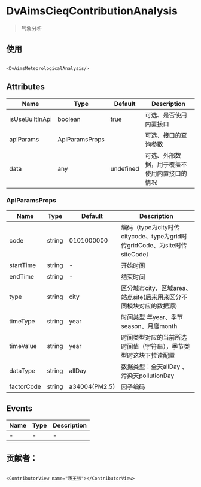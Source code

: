 # DvAimsCieqContributionAnalysis

> 气象分析

## 使用

```vue

<DvAimsMeteorologicalAnalysis/>
```

## Attributes

| Name            | Type           | Default   | Description            |
|-----------------|----------------|-----------|------------------------|
| isUseBuiltInApi | boolean        | true      | 可选、是否使用内置接口            |
| apiParams       | ApiParamsProps |           | 可选、接口的查询参数             |
| data            | any            | undefined | 可选、外部数据，用于覆盖不使用内置接口的情况 |

### ApiParamsProps

| Name       | Type   | Default       | Description                                                 |
|------------|--------|---------------|-------------------------------------------------------------|
| code       | string | 0101000000    | 编码（type为city时传citycode、type为grid时传gridCode、为site时传siteCode） |
| startTime  | string | -             | 开始时间                                                        |
| endTime    | string | -             | 结束时间                                                        |
| type       | string | city          | 区分城市city、区域area、站点site(后来用来区分不同模块对应的数据源)                    |
| timeType   | string | year          | 时间类型 年year、季节season、月度month                                 |
| timeValue  | string | year          | 时间类型对应的当前所选时间值（字符串），季节类型时这块下拉读配置                            |
| dataType   | string | allDay        | 数据类型：全天allDay 、污染天pollutionDay                              |
| factorCode | string | a34004(PM2.5) | 因子编码                                                        |

## Events

| Name | Type | Description |
|------|------|-------------|
| -    | -    | -           |

## 贡献者：

```vue

<ContributorView name="汤王强"></ContributorView>
```
